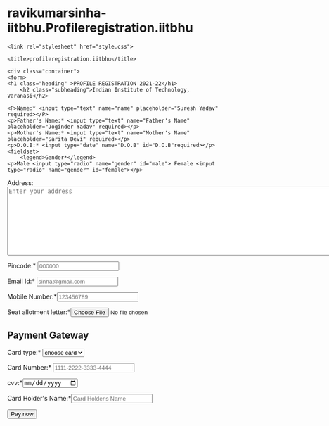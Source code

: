 # ravikumarsinha-iitbhu.Profileregistration.iitbhu
<!DOCTYPE html>
<html lang="en">
<head>
    <meta charset="UTF-8">
    <meta http-equiv="X-UA-Compatible" content="IE=edge">
    <meta name="viewport" content="width=device-width, initial-scale=1.0">
    
    <link rel="stylesheet" href="style.css">
    
    <title>profileregistration.iitbhu</title>
  </head>
<body>

    <div class="container">
    <form>
    <h1 class="heading" >PROFILE REGISTRATION 2021-22</h1>
        <h2 class="subheading">Indian Institute of Technology, Varanasi</h2>
    
    <P>Name:* <input type="text" name="name" placeholder="Suresh Yadav" required></P>
    <p>Father's Name:* <input type="text" name="Father's Name" placeholder="Joginder Yadav" required></p>
    <p>Mother's Name:* <input type="text" name="Mother's Name" placeholder="Sarita Devi" required></p>
    <p>D.O.B:* <input type="date" name="D.O.B" id="D.O.B"required></p>
    <fieldset>
        <legend>Gender*</legend>
    <p>Male <input type="radio" name="gender" id="male"> Female <input type="radio" name="gender" id="female"></p>
</fieldset>
<P>Address: <textarea name="address" id="address" cols="100" rows="10" placeholder="Enter your address" ></textarea></P>
<p>Pincode:* <input type="number" name="pincode" id="pincode" placeholder="000000" required></p>
<p>Email Id:* <input type="email" name="email" id="email" placeholder="sinha@gmail.com" ></p>
<P>Mobile Number:*<input type="number" name="Mobile Number" id="Mobile Number" placeholder="123456789" required></P>
<p>Seat allotment letter:*<input type="file" name="Seat allotment letter" id="Seat allotment letter"required></p>

<h2>Payment Gateway</h2>
<p>Card type:* <select name="card type" id="card type"required>
 <option value="">choose card</option>
 <option value="visa">visa</option>
 <option value="rupay">rupay</option>
 <option value="mastercard">mastercard</option>
</select></p>
 <p>Card Number:* <input type="number" name="Card Number" id="Card Number" placeholder="1111-2222-3333-4444" required></p>
 <P>cvv:*<input type="date" name="cvv" id="cvv"required></P>
 <p>Card Holder's Name:*<input type="text" name="Card Holder's Name" id="Card Holder's Name" placeholder="Card Holder's Name"> </p>

 <button>Pay now</button>
</form> 
</div>
<script src="script.js"></script>
</body>
</html>
